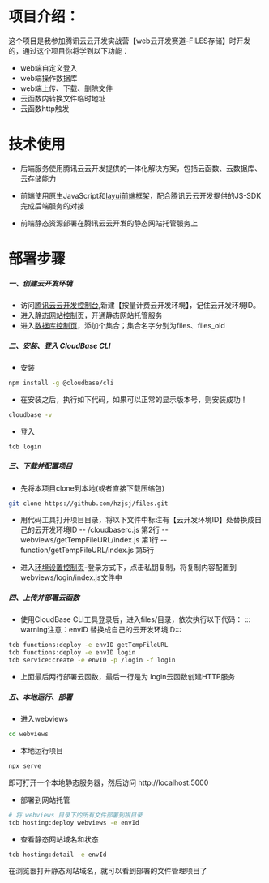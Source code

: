 # 项目介绍：
这个项目是我参加腾讯云云开发实战营【web云开发赛道-FILES存储】时开发的，通过这个项目你将学到以下功能：
- web端自定义登入
- web端操作数据库
- web端上传、下载、删除文件
- 云函数内转换文件临时地址
- 云函数http触发

# 技术使用
- 后端服务使用腾讯云云开发提供的一体化解决方案，包括云函数、云数据库、云存储能力

- 前端使用原生JavaScript和[layui前端框架](https://www.layui.com)，配合腾讯云云开发提供的JS-SDK完成后端服务的对接

- 前端静态资源部署在腾讯云云开发的静态网站托管服务上

# 部署步骤
##### 一、创建云开发环境

- 访问[腾讯云云开发控制台](https://console.cloud.tencent.com/tcb),新建【按量计费云开发环境】，记住云开发环境ID。
- 进入[静态网站控制页](https://console.cloud.tencent.com/tcb/hosting)，开通静态网站托管服务
- 进入[数据库控制页](https://console.cloud.tencent.com/tcb/database)，添加个集合；集合名字分别为files、files_old


##### 二、安装、登入 CloudBase CLI
- 安装
``` bash
npm install -g @cloudbase/cli
```
- 在安装之后，执行如下代码，如果可以正常的显示版本号，则安装成功！
``` bash
cloudbase -v
```
- 登入
``` bash
tcb login
```

##### 三、下载并配置项目
- 先将本项目clone到本地(或者直接下载压缩包)
``` bash
git clone https://github.com/hzjsj/files.git
```
- 用代码工具打开项目目录，将以下文件中标注有【云开发环境ID】处替换成自己的云开发环境ID -- /cloudbaserc.js 第2行 -- webviews/getTempFileURL/index.js 第1行 -- function/getTempFileURL/index.js 第5行

- 进入[环境设置控制页](https://console.cloud.tencent.com/tcb/env/setting)-登录方式下，点击私钥复制，将复制内容配置到webviews/login/index.js文件中

##### 四、上传并部署云函数
- 使用CloudBase CLI工具登录后，进入files/目录，依次执行以下代码： ::: warning注意：envID 替换成自己的云开发环境ID:::
``` bash
tcb functions:deploy -e envID getTempFileURL
tcb functions:deploy -e envID login
tcb service:create -e envID -p /login -f login
```
- 上面最后两行部署云函数，最后一行是为 login云函数创建HTTP服务

##### 五、本地运行、部署
- 进入webviews
``` bash
cd webviews
```
- 本地运行项目
``` bash
npx serve
```
即可打开一个本地静态服务器，然后访问 http://localhost:5000
- 部署到网站托管
``` bash
# 将 webviews 目录下的所有文件部署到根目录
tcb hosting:deploy webviews -e envId
```
- 查看静态网站域名和状态
``` bash
tcb hosting:detail -e envId
```
在浏览器打开静态网站域名，就可以看到部署的文件管理项目了




